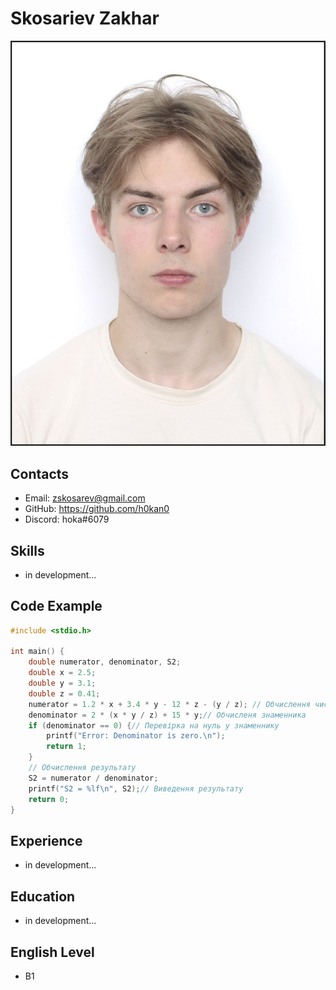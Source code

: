 

# Skosariev Zakhar

![Profile Picture](pictures/photo.jpg)

## Contacts

-  Email: zskosarev@gmail.com
-  GitHub: https://github.com/h0kan0
-  Discord: hoka#6079

## Skills

- in development...

## Code Example

```cpp
#include <stdio.h>

int main() {
    double numerator, denominator, S2;
    double x = 2.5;
    double y = 3.1;
    double z = 0.41;
    numerator = 1.2 * x + 3.4 * y - 12 * z - (y / z); // Обчислення чисельника
    denominator = 2 * (x * y / z) + 15 * y;// Обчисленя знаменника
    if (denominator == 0) {// Перевірка на нуль у знаменнику
        printf("Error: Denominator is zero.\n");
        return 1;
    }
    // Обчислення результату
    S2 = numerator / denominator;
    printf("S2 = %lf\n", S2);// Виведення результату
    return 0;
}

```

##  Experience

- in development...
##  Education

- in development...

## English Level

- B1

